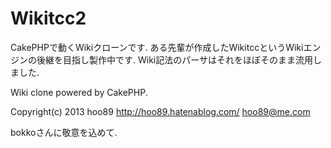 Wikitcc2
==========

CakePHPで動くWikiクローンです.
ある先輩が作成したWikitccというWikiエンジンの後継を目指し製作中です.
Wiki記法のパーサはそれをほぼそのまま流用しました.

Wiki clone powered by CakePHP.

Copyright(c) 2013 hoo89 http://hoo89.hatenablog.com/ hoo89@me.com

bokkoさんに敬意を込めて.

